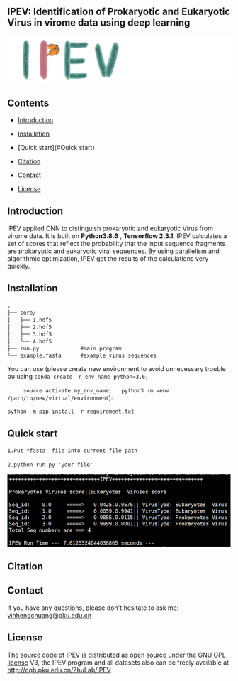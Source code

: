 ## IPEV: Identification of Prokaryotic and Eukaryotic Virus in virome data using deep learning

![0](./pic/logo.png)

## Contents

- [Introduction](#Introduction)

- [Installation](#Installation)
- [Quick start](#Quick start)
- [Citation](#Citation)
- [Contact](#Contact)
- [License](#License)



## Introduction

IPEV applied CNN to distinguish prokaryotic and eukaryotic Virus from virome data. It is built on **Python3.8.6** , **Tensorflow  2.3.1**. IPEV  calculates a set of scores that reflect the probability that the input sequence fragments are prokaryotic and eukaryotic viral sequences. By using parallelism and algorithmic optimization, IPEV get the results of the calculations very quickly.

## Installation

```
.
├── core/
│   ├── 1.hdf5
│   ├── 2.hdf5
│   ├── 3.hdf5
│   └── 4.hdf5
├── run.py             #main program
└── example.fasta      #example virus sequences
```

You can use (please create new environment to avoid unnecessary trouble bu using `conda create -n env_name python=3.6;    `

`     source activate my_env_name;   python3 -m venv /path/to/new/virtual/environment`): 

```python
python -m pip install -r requirement.txt
```

## Quick start


```
1.Put *fasta  file into current file path

2.python run.py 'your file'

```



![1](./pic/2.jpg)







## Citation

## Contact

If you have any questions, please don't hesitate to ask me: yinhengchuang@pku.edu.cn

## License

The source code of IPEV is distributed as open source under the [GNU GPL license](https://www.gnu.org/licenses/gpl-3.0.en.html) V3, the IPEV program and all datasets  also can be freely available at http://cqb.pku.edu.cn/ZhuLab/IPEV

